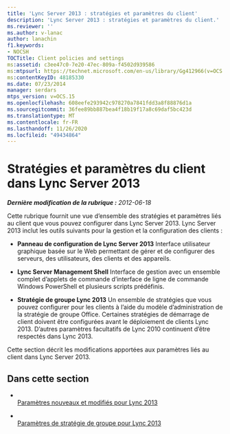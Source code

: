 ```yaml
---
title: 'Lync Server 2013 : stratégies et paramètres du client'
description: 'Lync Server 2013 : stratégies et paramètres du client.'
ms.reviewer: ''
ms.author: v-lanac
author: lanachin
f1.keywords:
- NOCSH
TOCTitle: Client policies and settings
ms:assetid: c3ee47c0-7e20-47ec-809a-f4502d939586
ms:mtpsurl: https://technet.microsoft.com/en-us/library/Gg412966(v=OCS.15)
ms:contentKeyID: 48185330
ms.date: 07/23/2014
manager: serdars
mtps_version: v=OCS.15
ms.openlocfilehash: 608eefe293942c978270a7841fdd3a8f88876d1a
ms.sourcegitcommit: 36fee89bb887bea4f18b19f17a8c69daf5bc423d
ms.translationtype: MT
ms.contentlocale: fr-FR
ms.lasthandoff: 11/26/2020
ms.locfileid: "49434864"
---
```

# <a name="client-policies-and-settings-in-lync-server-2013"></a>Stratégies et paramètres du client dans Lync Server 2013

<div data-xmlns="http://www.w3.org/1999/xhtml">

<div class="topic" data-xmlns="http://www.w3.org/1999/xhtml" data-msxsl="urn:schemas-microsoft-com:xslt" data-cs="https://msdn.microsoft.com/">

<div data-asp="https://msdn2.microsoft.com/asp">



</div>

<div id="mainSection">

<div id="mainBody">

<span> </span>

_**Dernière modification de la rubrique :** 2012-06-18_

Cette rubrique fournit une vue d’ensemble des stratégies et paramètres liés au client que vous pouvez configurer dans Lync Server 2013. Lync Server 2013 inclut les outils suivants pour la gestion et la configuration des clients :

  - **Panneau de configuration de Lync Server 2013**   Interface utilisateur graphique basée sur le Web permettant de gérer et de configurer des serveurs, des utilisateurs, des clients et des appareils.

  - **Lync Server Management Shell**   Interface de gestion avec un ensemble complet d’applets de commande d’interface de ligne de commande Windows PowerShell et plusieurs scripts prédéfinis.

  - **Stratégie de groupe Lync 2013**    Un ensemble de stratégies que vous pouvez configurer pour les clients à l’aide du modèle d’administration de la stratégie de groupe Office. Certaines stratégies de démarrage de client doivent être configurées avant le déploiement de clients Lync 2013. D’autres paramètres facultatifs de Lync 2010 continuent d’être respectés dans Lync 2013.

Cette section décrit les modifications apportées aux paramètres liés au client dans Lync Server 2013.

<div>

## <a name="in-this-section"></a>Dans cette section

  - <span></span>  
    [Paramètres nouveaux et modifiés pour Lync 2013](lync-server-2013-new-and-changed-settings-for-lync-2013.md)

  - <span></span>  
    [Paramètres de stratégie de groupe pour Lync 2013](lync-server-2013-group-policy-settings-for-lync-2013.md)

</div>

</div>

<span> </span>

</div>

</div>

</div>

